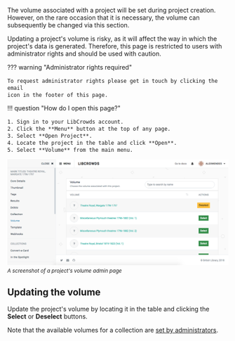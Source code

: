 The volume associated with a project will be set during project creation.
However, on the rare occasion that it is necessary, the volume can subsequently
be changed via this section.

Updating a project's volume is risky, as it will affect the way in which the
project's data is generated. Therefore, this page is restricted to users with
administrator rights and should be used with caution.

??? warning "Administrator rights required"

    To request administrator rights please get in touch by clicking the email
    icon in the footer of this page.

!!! question "How do I open this page?"

    1. Sign in to your LibCrowds account.
    2. Click the **Menu** button at the top of any page.
    3. Select **Open Project**.
    4. Locate the project in the table and click **Open**.
    5. Select **Volume** from the main menu.

![A screenshot of a project's volume admin page](/assets/img/project/volume.png?raw=true)
<br><small>*A screenshot of a project's volume admin page*</small>

## Updating the volume

Update the project's volume by locating it in the table and clicking the
**Select** or **Deselect** buttons.

Note that the available volumes for a collection are
[set by administrators](/collections/volumes.md).

